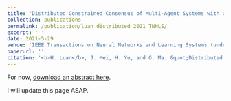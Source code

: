 ```yaml
---
title: "Distributed Constrained Consensus of Multi-Agent Systems with Uncertainties and Disturbances under Switching Directed Graphs"
collection: publications
permalink: /publication/luan_distributed_2021_TNNLS/
excerpt: ' '
date: 2021-5-29
venue: 'IEEE Transactions on Neural Networks and Learning Systems (under review)'
paperurl: ''
citation: '<b>H. Luan</b>, J. Mei, H. Yu, and G. Ma. &quot;Distributed constrained consensus of multi-agent systems with uncertainties and disturbances under switching directed graphs.&quot; <i>IEEE Transactions on Neural Networks and Learning Systems</i>, 2021. <b>Under Review.</b>'
---
```



For now, [download an abstract here](/files/abstr-Luan_distributed_2021_TNNLS.pdf). 

I will update this page ASAP. 

<!--

Recommended citation: H. Luan, J. Mei, H. Yu, and G. Ma. &quot;Distributed constrained consensus of multi-agent systems with uncertainties and disturbances under switching directed graphs.&quot; <i>IEEE Transactions on Neural Networks and Learning Systems</i> (under review), 2021.

-->

